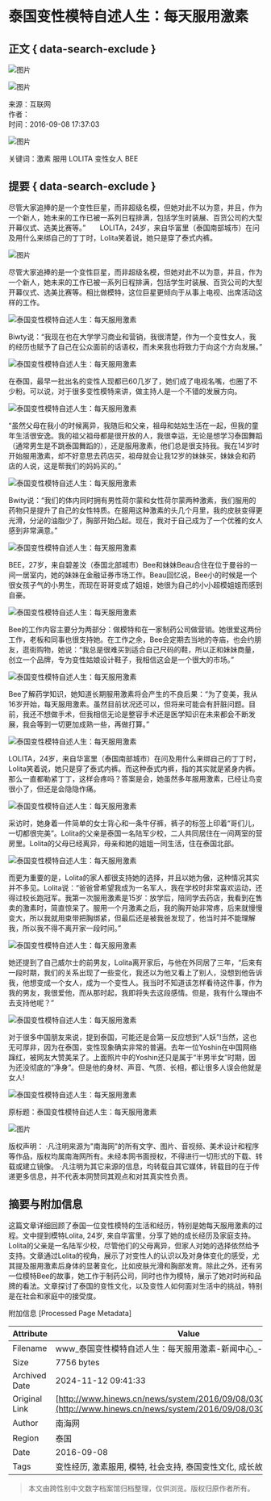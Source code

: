 # 泰国变性模特自述人生：每天服用激素

## 正文 { data-search-exclude }


![图片](http://www.hinews.cn/pic/0/15/80/89/15808921_882584.jpg)

![图片](http://www.hinews.cn/pic/0/13/75/76/13757635_748012.png)

来源：互联网  
作者：  
时间：2016-09-08 17:37:03  

![图片](http://www.hinews.cn/news/images/d_xux.jpg)

关键词：激素 服用 LOLITA 变性女人 BEE  

## 提要  { data-search-exclude }
尽管大家追捧的是一个变性巨星，而非超级名模，但她对此不以为意，并且，作为一个新人，她未来的工作已被一系列日程排满，包括学生时装展、百货公司的大型开幕仪式、选美比赛等。”　　LOLITA，24岁，来自华富里（泰国南部城市）在问及用什么来绑自己的丁丁时，Lolita笑着说，她只是穿了泰式内裤。

![图片](http://www.hinews.cn/news/images/d_xux.jpg)

尽管大家追捧的是一个变性巨星，而非超级名模，但她对此不以为意，并且，作为一个新人，她未来的工作已被一系列日程排满，包括学生时装展、百货公司的大型开幕仪式、选美比赛等。相比做模特，这位巨星更倾向于从事上电视、出席活动这样的工作。

![泰国变性模特自述人生：每天服用激素](http://www.hinews.cn/pic/003/012/023/00301202341_77e7bc09.jpg)

Biwty说：“我现在也在大学学习商业和营销，我很清楚，作为一个变性女人，我的经历也赋予了自己在公众面前的话语权，而未来我也将致力于向这个方向发展。”

![泰国变性模特自述人生：每天服用激素](http://www.hinews.cn/pic/003/012/023/00301202342_c51aa235.jpg)

在泰国，最早一批出名的变性人现都已60几岁了，她们成了电视名嘴，也圈了不少粉。可以说，对于很多变性模特来讲，做主持人是一个不错的发展方向。

![泰国变性模特自述人生：每天服用激素](http://www.hinews.cn/pic/003/012/023/00301202343_45817074.jpg)

“虽然父母在我小的时候离异，我随后和父亲，祖母和姑姑生活在一起，但我的童年生活很安逸。我的祖父祖母都是很开放的人，我很幸运，无论是想学习泰国舞蹈（通常男生是不跳泰国舞蹈的），还是服用激素，他们总是很支持我。我在14岁时开始服用激素，却不好意思去药店买，祖母就会让我12岁的妹妹买，妹妹会和药店的人说，这是帮我们的妈妈买的。”

![泰国变性模特自述人生：每天服用激素](http://www.hinews.cn/pic/003/012/023/00301202344_d9bd1ec9.jpg)

Bwity说：“我们的体内同时拥有男性荷尔蒙和女性荷尔蒙两种激素，我们服用的药物只是提升了自己的女性特质。在服用这种激素的头几个月里，我的皮肤变得更光滑，分泌的油脂少了，胸部开始凸起。现在，我对于自己成为了一个优雅的女人感到非常满意。”

![泰国变性模特自述人生：每天服用激素](http://www.hinews.cn/pic/003/012/023/00301202345_b215930d.jpg)

BEE，27岁，来自碧差汶（泰国北部城市）Bee和妹妹Beau合住在位于曼谷的一间一居室内，她的妹妹在金融证券市场工作。Beau回忆说，Bee小的时候是一个很女孩子气的小男生，而现在哥哥变成了姐姐，她很为自己的小小超模姐姐而感到自豪。

![泰国变性模特自述人生：每天服用激素](http://www.hinews.cn/pic/003/012/023/00301202346_0b07e459.jpg)

Bee的工作内容主要分为两部分：做模特和在一家制药公司做营销。她很爱这两份工作，老板和同事也很支持她。在工作之余，Bee会定期去当地的寺庙，也会约朋友，逛街购物，她说：“我总是很难买到适合自己尺码的鞋，所以正和妹妹商量，创立一个品牌，专为变性姑娘设计鞋子，我相信这会是一个很大的市场。”

![泰国变性模特自述人生：每天服用激素](http://www.hinews.cn/pic/003/012/023/00301202347_efdd1e30.jpg)

Bee了解药学知识，她知道长期服用激素将会产生的不良后果：“为了变美，我从16岁开始，每天服用激素。虽然目前状况还可以，但将来可能会有肝脏问题。目前，我还不想做手术，但我相信无论是整容手术还是医学知识在未来都会不断发展，我会等到一切更加成熟一些，再做打算。”

![泰国变性模特自述人生：每天服用激素](http://www.hinews.cn/pic/003/012/023/00301202348_22546a6d.jpg)

LOLITA，24岁，来自华富里（泰国南部城市）在问及用什么来绑自己的丁丁时，Lolita笑着说，她只是穿了泰式内裤。而这种泰式内裤，指的其实就是紧身内裤。那么一直都勒紧丁丁，这样会疼吗？答案是会，她虽然多年服用激素，已经让鸟变很小了，但还是会隐隐作痛。

![泰国变性模特自述人生：每天服用激素](http://www.hinews.cn/pic/003/012/023/00301202349_dcb9c03d.jpg)

采访时，她身着一件简单的女士背心和一条牛仔裤，裤子的标签上印着“哥们儿，一切都很完美”。Lolita的父亲是泰国一名陆军少校，二人共同居住在一间两室的营房里。Lolita的父母已经离异，母亲和她的姐姐一同生活，住在泰国北部。

![泰国变性模特自述人生：每天服用激素](http://www.hinews.cn/pic/003/012/023/00301202350_d01c4f8c.jpg)

而更为重要的是，Lolita的家人都很支持她的选择，并且以她为傲，这种情况其实并不多见。Lolita说：“爸爸曾希望我成为一名军人，我在学校时非常喜欢运动，还得过校长跑冠军。我第一次服用激素是15岁：放学后，陪同学去药店，我看到在售卖的激素时，简直惊呆了。服用一个月激素之后，我的胸开始非常疼，后来就慢慢变大，所以我就用束带把胸绑紧，但最后还是被我爸发现了，他当时并不能理解我，所以我不得不离开家一段时间。”

![泰国变性模特自述人生：每天服用激素](http://www.hinews.cn/pic/003/012/023/00301202351_67086116.jpg)

她还提到了自己威尔士的前男友，Lolita离开家后，与他在外同居了三年，“后来有一段时期，我们的关系出现了一些变化，我还以为他又看上了别人，没想到他告诉我，他想变成一个女人，成为一个变性人。我当时不知道该怎样看待这件事，作为我的男友，我很爱他，而从那时起，我即将失去这段感情。但是，我有什么理由不去支持他呢？”

![泰国变性模特自述人生：每天服用激素](http://www.hinews.cn/pic/003/012/023/00301202352_eaf60ff8.jpg)

对于很多中国朋友来说，提到泰国，可能还是会第一反应想到“人妖”!当然，这也无可厚非，因为在泰国，变性现象确实非常的普遍。去年一位Yoshin在中国网络蹿红，被网友大赞美呆了。上面照片中的Yoshin还只是属于“半男半女”时期，因为还没彻底的“净身”。但是他的身材、声音、气质、长相，都让很多人误会他就是女人!

![泰国变性模特自述人生：每天服用激素](http://www.hinews.cn/pic/003/012/023/00301202353_0b7c54c8.jpg)

原标题：泰国变性模特自述人生：每天服用激素

![图片](http://www.hinews.cn/news/images/d_xux.jpg)

版权声明：
·凡注明来源为"南海网"的所有文字、图片、音视频、美术设计和程序等作品，版权均属南海网所有。未经本网书面授权，不得进行一切形式的下载、转载或建立镜像。 
·凡注明为其它来源的信息，均转载自其它媒体，转载目的在于传递更多信息，并不代表本网赞同其观点和对其真实性负责。

## 摘要与附加信息

<!-- tcd_abstract -->
这篇文章详细回顾了泰国一位变性模特的生活和经历，特别是她每天服用激素的过程。文中提到模特Lolita, 24岁, 来自华富里，分享了她的成长经历及家庭支持。Lolita的父亲是一名陆军少校，尽管他们的父母离异，但家人对她的选择依然给予支持。文章通过Lolita的视角，展示了对变性人的认识以及对身体变化的感受，尤其提及服用激素后身体的显著变化，比如皮肤光滑和胸部发育。除此之外，还有另一位模特Bee的故事，她工作于制药公司，同时也作为模特，展示了她对时尚和品牌的看法。文章探讨了泰国的变性文化，以及变性人如何面对生活中的挑战，特别是在社会和家庭中的接受度。
<!-- tcd_abstract_end -->

附加信息 [Processed Page Metadata]

| Attribute       | Value                                  |
|-----------------|----------------------------------------|
| Filename        | www_泰国变性模特自述人生：每天服用激素-新闻中心_-_南海网.md                             |
| Size            | 7756 bytes                           |
| Archived Date   | 2024-11-12 09:41:33                             |
| Original Link   | [http://www.hinews.cn/news/system/2016/09/08/030674183.shtml](http://www.hinews.cn/news/system/2016/09/08/030674183.shtml)                       |
| Author          | 南海网                               |
| Region          | 泰国                               |
| Date            | 2016-09-08                                 |
| Tags            | 变性经历, 激素服用, 模特, 社会支持, 泰国变性文化, 成长故事, 性别认同                                 |
>
> 本文由跨性别中文数字档案馆归档整理，仅供浏览。版权归原作者所有。
>